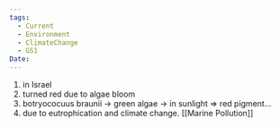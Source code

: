 ```yaml
---
tags:
  - Current
  - Environment
  - ClimateChange
  - GS1
Date:
---
```

1. in Israel
2. turned red due to algae bloom
3. botryococuus braunii -> green algae -> in sunlight => red pigment...
4. due to eutrophication and climate change.
[[Marine Pollution]]